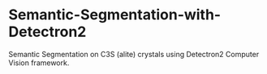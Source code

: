 # Semantic-Segmentation-with-Detectron2
Semantic Segmentation on C3S (alite) crystals using Detectron2 Computer Vision framework.
